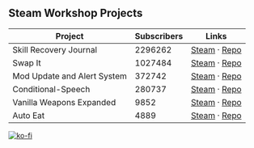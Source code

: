 ## Steam Workshop Projects

<!-- START:WORKSHOP -->

| Project | Subscribers | Links |
|---------|-------------|--------|
| Skill Recovery Journal | 2296262 | [Steam](https://steamcommunity.com/sharedfiles/filedetails/?id=2503622437) · [Repo](https://github.com/Chuckleberry-Finn/Skill-Recovery-Journal) |
| Swap It | 1027484 | [Steam](https://steamcommunity.com/sharedfiles/filedetails/?id=2366717227) · [Repo](https://github.com/Chuckleberry-Finn/SwapIt) |
| Mod Update and Alert System | 372742 | [Steam](https://steamcommunity.com/sharedfiles/filedetails/?id=3077900375) · [Repo](https://github.com/Chuckleberry-Finn/moddingAlertSystem) |
| Conditional-Speech | 280737 | [Steam](https://steamcommunity.com/sharedfiles/filedetails/?id=2398253681) · [Repo](https://github.com/Chuckleberry-Finn/zomboid-cnd-speech) |
| Vanilla Weapons Expanded | 9852 | [Steam](https://steamcommunity.com/sharedfiles/filedetails/?id=2357915214) · [Repo](https://github.com/Chuckleberry-Finn/Vanilla-Weapons-Expanded) |
| Auto Eat | 4889 | [Steam](https://steamcommunity.com/sharedfiles/filedetails/?id=2365757229) · [Repo](https://github.com/Chuckleberry-Finn/AutoEat) |

<!-- END:WORKSHOP -->

[![ko-fi](https://ko-fi.com/img/githubbutton_sm.svg)](https://ko-fi.com/Y8Y551NJ2)